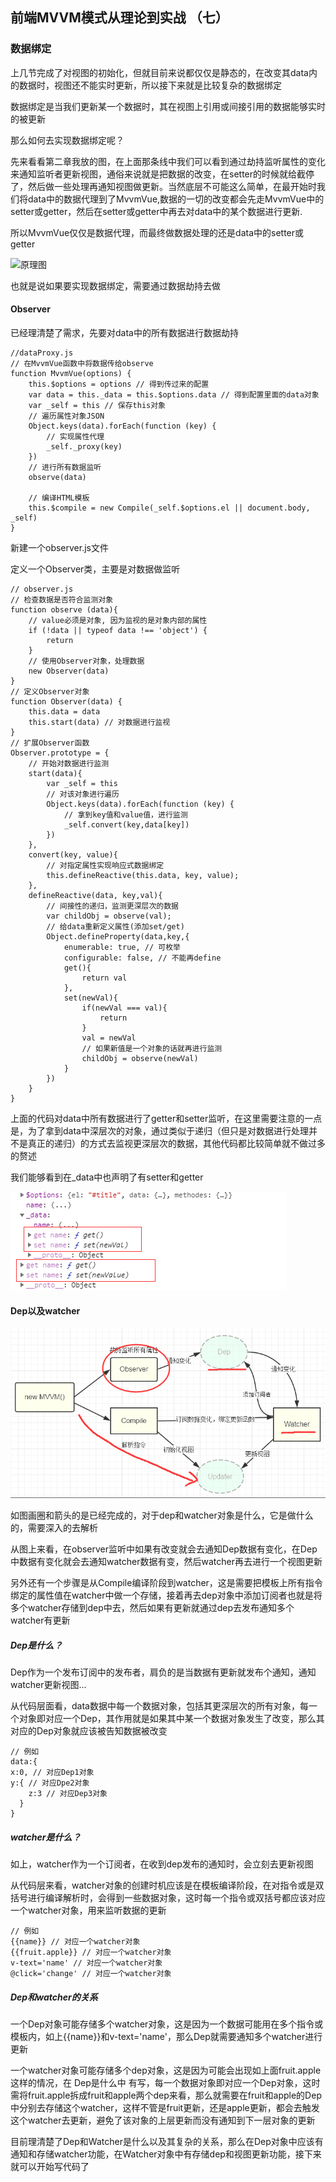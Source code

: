 ## 前端MVVM模式从理论到实战 （七）

### 数据绑定

上几节完成了对视图的初始化，但就目前来说都仅仅是静态的，在改变其data内的数据时，视图还不能实时更新，所以接下来就是比较复杂的数据绑定

数据绑定是当我们更新某一个数据时，其在视图上引用或间接引用的数据能够实时的被更新

那么如何去实现数据绑定呢？

先来看看第二章我放的图，在上面那条线中我们可以看到通过劫持监听属性的变化来通知监听者更新视图，通俗来说就是把数据的改变，在setter的时候就给截停了，然后做一些处理再通知视图做更新。当然底层不可能这么简单，在最开始时我们将data中的数据代理到了MvvmVue,数据的一切的改变都会先走MvvmVue中的setter或getter，然后在setter或getter中再去对data中的某个数据进行更新.

所以MvvmVue仅仅是数据代理，而最终做数据处理的还是data中的setter或getter

![原理图](https://upload-images.jianshu.io/upload_images/13892139-a32b95ccb79526d9.png?imageMogr2/auto-orient/strip%7CimageView2/2/w/1240)

也就是说如果要实现数据绑定，需要通过数据劫持去做


#### Observer
已经理清楚了需求，先要对data中的所有数据进行数据劫持

~~~
//dataProxy.js
// 在MvvmVue函数中将数据传给observe
function MvvmVue(options) {
    this.$options = options // 得到传过来的配置
    var data = this._data = this.$options.data // 得到配置里面的data对象
    var _self = this // 保存this对象
    // 遍历属性对象JSON
    Object.keys(data).forEach(function (key) {
        // 实现属性代理
        _self._proxy(key)
    })
    // 进行所有数据监听
    observe(data)

    // 编译HTML模板
    this.$compile = new Compile(_self.$options.el || document.body, _self)
}
~~~

新建一个observer.js文件

定义一个Observer类，主要是对数据做监听
~~~
// observer.js
// 检查数据是否符合监测对象
function observe (data){
    // value必须是对象, 因为监视的是对象内部的属性
    if (!data || typeof data !== 'object') {
        return
    }
    // 使用Observer对象，处理数据
    new Observer(data)
}
// 定义Observer对象
function Observer(data) {
    this.data = data
    this.start(data) // 对数据进行监视
}
// 扩展Observer函数
Observer.prototype = {
    // 开始对数据进行监测
    start(data){
        var _self = this
        // 对该对象进行遍历
        Object.keys(data).forEach(function (key) {
            // 拿到key值和value值，进行监测
            _self.convert(key,data[key])
        })
    },
    convert(key, value){
        // 对指定属性实现响应式数据绑定
        this.defineReactive(this.data, key, value);
    },
    defineReactive(data, key,val){
        // 间接性的递归，监测更深层次的数据
        var childObj = observe(val);
        // 给data重新定义属性(添加set/get)
        Object.defineProperty(data,key,{
            enumerable: true, // 可枚举
            configurable: false, // 不能再define
            get(){
                return val
            },
            set(newVal){
                if(newVal === val){
                    return
                }
                val = newVal
                // 如果新值是一个对象的话就再进行监测
                childObj = observe(newVal)
            }
        })
    }
}
~~~

上面的代码对data中所有数据进行了getter和setter监听，在这里需要注意的一点是，为了拿到data中深层次的对象，通过类似于递归（但只是对数据进行处理并不是真正的递归）的方式去监视更深层次的数据，其他代码都比较简单就不做过多的赘述

我们能够看到在_data中也声明了有setter和getter

![](../img/MVVM/10.png)


#### Dep以及watcher

![](../img/MVVM/9.png)

如图画圈和箭头的是已经完成的，对于dep和watcher对象是什么，它是做什么的，需要深入的去解析

从图上来看，在observer监听中如果有改变就会去通知Dep数据有变化，在Dep中数据有变化就会去通知watcher数据有变，然后watcher再去进行一个视图更新

另外还有一个步骤是从Compile编译阶段到watcher，这是需要把模板上所有指令绑定的属性值在watcher中做一个存储，接着再去dep对象中添加订阅者也就是将多个watcher存储到dep中去，然后如果有更新就通过dep去发布通知多个watcher有更新

##### Dep是什么？

  Dep作为一个发布订阅中的发布者，肩负的是当数据有更新就发布个通知，通知watcher更新视图...
  
  从代码层面看，data数据中每一个数据对象，包括其更深层次的所有对象，每一个对象即对应一个Dep，其作用就是如果其中某一个数据对象发生了改变，那么其对应的Dep对象就应该被告知数据被改变
~~~
// 例如
data:{
x:0, // 对应Dep1对象
y:{ // 对应Dpe2对象
    z:3 // 对应Dep3对象
  }
}
~~~
 
 
 
 
##### watcher是什么？
  
  如上，watcher作为一个订阅者，在收到dep发布的通知时，会立刻去更新视图
  
  从代码层来看，watcher对象的创建时机应该是在模板编译阶段，在对指令或是双括号进行编译解析时，会得到一些数据对象，这时每一个指令或双括号都应该对应一个watcher对象，用来监听数据的更新
  
 ~~~
 // 例如
 {{name}} // 对应一个watcher对象
 {{fruit.apple}} // 对应一个watcher对象
 v-text='name' // 对应一个watcher对象
 @click='change' // 对应一个watcher对象
 ~~~
##### Dep和watcher的关系

一个Dep对象可能存储多个watcher对象，这是因为一个数据可能用在多个指令或模板内，如上{{name}}和v-text='name'，那么Dep就需要通知多个watcher进行更新

一个watcher对象可能存储多个dep对象，这是因为可能会出现如上面fruit.apple这样的情况，在 Dep是什么中 有写，每一个数据对象即对应一个Dep对象，这时需将fruit.apple拆成fruit和apple两个dep来看，那么就需要在fruit和apple的Dep中分别去存储这个watcher，这样不管是fruit更新，还是apple更新，都会去触发这个watcher去更新，避免了该对象的上层更新而没有通知到下一层对象的更新

目前理清楚了Dep和Watcher是什么以及其复杂的关系，那么在Dep对象中应该有通知和存储watcher功能，在Watcher对象中有存储dep和视图更新功能，接下来就可以开始写代码了






